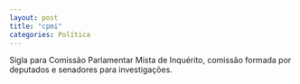 ```yaml
---
layout: post
title: "cpmi"
categories: Política
---
```

Sigla para Comissão Parlamentar Mista de Inquérito, comissão formada por deputados e senadores para investigações.
